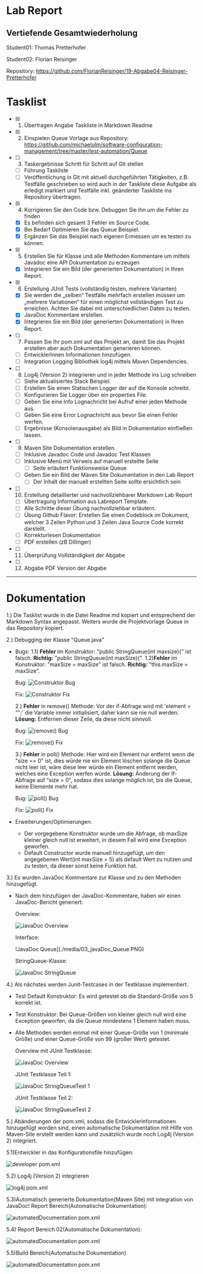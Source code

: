 # Lab Report #
## Vertiefende Gesamtwiederholung ##


Student01: Thomas Pretterhofer

Student02: Florian Reisinger


Repository: <a href="https://github.com/FlorianReisinger/19-Abgabe04-Reisinger-Pretterhofer">https://github.com/FlorianReisinger/19-Abgabe04-Reisinger-Pretterhofer</a>

# Tasklist #

- [x] 1. Übertragen Angabe Taskliste in Markdown Readme

- [x] 2. Einspielen Queue Vorlage aus Repository:  
https://github.com/michaelulm/software-configuration-management/tree/master/test-automation/Queue  
            
- [ ] 3. Taskergebnisse Schritt für Schritt auf Git stellen
  - [ ] Führung Taskliste
  - [ ] Veröffentlichung in Git mit aktuell durchgeführten Tätigkeiten, z.B. Testfälle geschrieben so wird auch in der Taskliste diese Aufgabe als erledigt markiert und Testfälle inkl. geänderter Taskliste ins Repository übertragen.
    
- [x] 4. Korrigieren Sie den Code bzw. Debuggen Sie ihn um die Fehler zu finden
  - [x] Es befinden sich gesamt 3 Fehler im Source Code.
  - [x] Bei Bedarf Optimieren Sie das Queue Beispiel.
  - [x] Ergänzen Sie das Beispiel nach eigenen Ermessen um es testen zu können.
  
- [x] 5. Erstellen Sie für Klasse und alle Methoden Kommentare um mittels Javadoc eine API Dokumentation zu erzeugen
  - [x] Integrieren Sie ein Bild (der generierten Dokumentation) in Ihren Report.
  
- [x] 6. Erstellung JUnit Tests (vollständig testen, mehrere Varianten)
  - [x] Sie werden die „selben“ Testfälle mehrfach erstellen müssen um „mehrere Variationen“ für einen möglichst vollständigen Test zu erreichen. Achten Sie dabei mit unterschiedlichen Daten zu testen.
  - [x] JavaDoc Kommentare erstellen.
  - [x] Integrieren Sie ein Bild (der generierten Dokumentation) in Ihren Report.
  
- [ ] 7. Passen Sie Ihr pom.xml auf das Projekt an, damit Sie das Projekt erstellen aber auch Dokumentation generieren können.
  - [ ] EntwicklerInnen Informationen hinzufügen.
  - [ ] Integration Logging Bibliothek log4j mittels Maven Dependencies.
  
- [ ] 8. Log4j (Version 2) integrieren und in jeder Methode ins Log schreiben
  - [ ] Siehe aktualisiertes Stack Beispiel.
  - [ ] Erstellen Sie einen Statischen Logger der auf die Konsole schreibt.
  - [ ] Konfigurieren Sie Logger über ein properties File.
  - [ ] Geben Sie eine Info Lognachricht bei Aufruf einer jeden Methode aus.
  - [ ] Geben Sie eine Error Lognachricht aus bevor Sie einen Fehler werfen.
  - [ ] Ergebnisse (Konsolenausgabe) als Bild in Dokumentation einfließen lassen.
  
- [ ] 9. Maven Site Dokumentation erstellen
  - [ ] Inklusive Javadoc Code und Javadoc Test Klassen
  - [ ] Inklusive Menü mit Verweis auf manuell erstellte Seite
    - [ ] Seite erläutert Funktionsweise Queue
  - [ ] Geben Sie ein Bild der Maven Site Dokumentation in den Lab Report
    - [ ] Der Inhalt der manuell erstellten Seite sollte ersichtlich sein
    
- [ ] 10. Erstellung detaillierter und nachvollziehbarer Markdown Lab Report
  - [ ] Übertragung Information aus Labreport Template.
  - [ ] Alle Schritte dieser Übung nachvollziehbar erläutern.
  - [ ] Übung Github Flavor: Erstellen Sie einen Codeblock im Dokument, welcher 3 Zeilen Python und 3 Zeilen Java Source Code korrekt darstellt.
  - [ ] Korrekturlesen Dokumentation
  - [ ] PDF erstellen (zB Dillinger)
  
- [ ] 11. Überprüfung Vollständigkeit der Abgabe
- [ ] 12. Abgabe PDF Version der Abgabe

---

# Dokumentation #

1.) Die Tasklist wurde in die Datei Readme.md kopiert und entsprechend der Markdown Syntax angepasst. Weiters wurde die Projektvorlage Queue in das Repository kopiert.

2.) Debugging der Klasse "Queue.java"


- Bugs:
    1.1) **Fehler** im Konstruktor: "public StringQueue(int     maxsize){" ist falsch.
    **Richtig:** "public    StringQueue(int maxSize){".
    1.2)**Fehler** im Konstruktor: "maxSize = maxSize" ist falsch.
    **Richtig:** "this.maxSize = maxSize".
    
    Bug:
    ![Construktor Bug](./media/02_bug_01.PNG)
    
    Fix:
    ![Construktor Fix](./media/02_fix_01.PNG)
      
    2.) **Fehler** in remove() Methode: Vor der if-Abfrage wird mit
    'element = "";' die Variable immer initialisiert, daher kann sie nie null werden.
    **Lösung:** Entfernen dieser Zeile, da diese nicht sinnvoll.
    
    Bug:
    ![remove() Bug](./media/02_bug_02.PNG)

  Fix:
  ![remove() Fix](./media/02_fix_02.PNG)

    3.) **Fehler** in poll() Methode: Hier wird ein Element nur entfernt wenn die    "size == 0" ist, dies würde nie ein Element löschen solange die Queue nicht leer ist, wäre diese leer würde ein Element entfernt werden, welches eine Exception werfen würde.
    **Lösung:** Änderung der If-Abfrage auf "size > 0", sodass dies solange möglich ist, bis die Queue, keine Elemente mehr hat.
    
    Bug:
    ![poll() Bug](./media/02_bug_03.PNG)
    
    Fix:
    ![poll() Fix](./media/02_fix_03.PNG)
    
- Erweiterungen/Optimierungen:
    - Der vorgegebene Konstruktor wurde um die Abfrage, ob maxSize kleiner gleich null ist erweitert, in diesem Fall wird eine Exception geworfen.
    - Default Constructor wurde manuell hinzugefügt, um den angegebenen Wert(int maxSize = 5) als default Wert zu nutzen und zu testen, da dieser sonst keine Funktion hat.

3.) Es wurden JavaDoc Kommentare zur Klasse und zu den Methoden hinzugefügt.
- Nach dem hinzufügen der JavaDoc-Kommentare, haben wir einen JavaDoc-Bericht generiert:

    Overview:

    ![JavaDoc Overview](./media/03_javaDoc_overview.PNG)

    Interface:
    
    !JavaDoc Queue](./media/03_javaDoc_Queue.PNG)
    
    StringQueue-Klasse:
    
    ![JavaDoc StringQueue](./media/03_javaDoc_StringQueue.PNG)

4.) Als nächstes werden Junit-Testcases in der Testklasse implementiert.
- Test Default Konstruktor: Es wird getestet ob die Standard-Größe von 5 korrekt ist.
- Test Konstruktor: Bei Queue-Größen von kleiner gleich null wird eine Exception geworfen, da die Queue mindestens 1 Element haben muss.
- Alle Methoden werden einmal mit einer Queue-Größe von 1 (minimale Größe) und einer Queue-Größe von 99 (großer Wert) getestet.

    Overview mit JUnit Testklasse:
    
    ![JavaDoc Overview](./media/04_JUnit_Overview.PNG)

    JUnit Testklasse Teil 1:
    
    ![JavaDoc StringQueueTest 1](./media/04_JUnit_StringQueueTest_1.PNG)

    JUnit Testklasse Teil 2:
    
    ![JavaDoc StringQueueTest 2](./media/04_JUnit_StringQueueTest_2.PNG)
    
    
5.) Abänderungen der pom.xml, sodass die Entwicklerinformationen hinzugefügt worden sind, einen automatische Dokumentation mit Hilfe von Maven-Site erstellt werden kann und zusätzlich wurde noch Log4j (Version 2) integriert.

5.1)Entwickler in das Konfigurationsfile hinzufügen:

![developer pom.xml](./media/05_pom_01.PNG)
    
 5.2) Log4j (Version 2) integrieren
 
![log4j pom.xml](./media/05_pom_02.PNG)

 5.3)Automatisch generierte Dokumentation(Maven Site) mit integration von JavaDoc!
 Report Bereich(Automatische Dokumentation):
 
![automatedDocumentation pom.xml](./media/05_pom_03.PNG)
    
5.4) Report Bereich 02(Automatische Dokumentation):

![automatedDocumentation pom.xml](./media/05_pom_04.PNG)

5.5)Build Bereich(Automatische Dokumentation)

![automatedDocumentation pom.xml](./media/05_pom_05.PNG)
